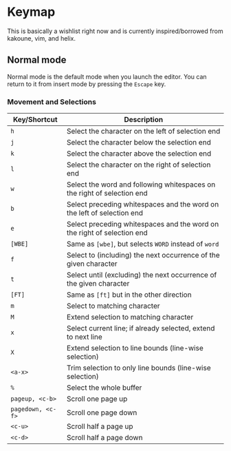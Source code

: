 # Keymap

This is basically a wishlist right now and is currently inspired/borrowed from kakoune, vim, and helix.

## Normal mode

Normal mode is the default mode when you launch the editor. You can return to it from insert mode by pressing the `Escape` key.

### Movement and Selections

| Key/Shortcut     | Description                                                                 |
|------------------|-----------------------------------------------------------------------------|
| `h`              | Select the character on the left of selection end                          |
| `j`              | Select the character below the selection end                               |
| `k`              | Select the character above the selection end                               |
| `l`              | Select the character on the right of selection end                         |
| `w`              | Select the word and following whitespaces on the right of selection end    |
| `b`              | Select preceding whitespaces and the word on the left of selection end     |
| `e`              | Select preceding whitespaces and the word on the right of selection end    |
| `[WBE]`          | Same as `[wbe]`, but selects `WORD` instead of `word`                      |
| `f`              | Select to (including) the next occurrence of the given character           |
| `t`              | Select until (excluding) the next occurrence of the given character        |
| `[FT]`           | Same as `[ft]` but in the other direction                                  |
| `m`              | Select to matching character                                               |
| `M`              | Extend selection to matching character                                     |
| `x`              | Select current line; if already selected, extend to next line              |
| `X`              | Extend selection to line bounds (line-wise selection)                      |
| `<a-x>`          | Trim selection to only line bounds (line-wise selection)                   |
| `%`              | Select the whole buffer                                                    |
| `pageup, <c-b>`  | Scroll one page up                                                         |
| `pagedown, <c-f>`| Scroll one page down                                                       |
| `<c-u>`          | Scroll half a page up                                                      |
| `<c-d>`          | Scroll half a page down                                                    |
